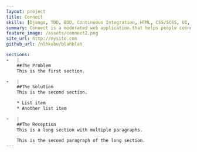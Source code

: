 ```yaml
---
layout: project
title: Connect
skills: [Django, TDD, BDD, Continuous Integration, HTML, CSS/SCSS, UI, Visual Design]
summary: Connect is a moderated web application that helps people connect with each other based on skills, interests and location.
feature_image: /assets/connect2.png
site_url: http://mysite.com
github_url: /nlhkabu/blahblah

sections:
-   |
    ##The Problem
    This is the first section.

-   |
    ##The Solution
    This is the second section.

    * List item
    * Another list item

-   |
    ##The Reception
    This is a long section with multiple paragraphs.

    This is the second paragraph of the long section.
---
```

